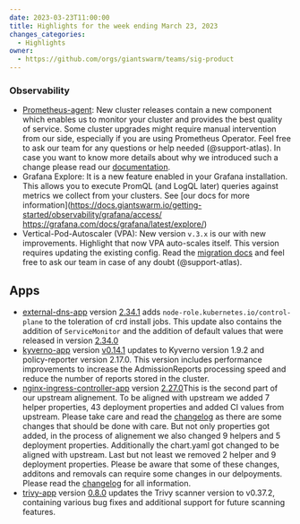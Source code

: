 ```yaml
---
date: 2023-03-23T11:00:00
title: Highlights for the week ending March 23, 2023
changes_categories:
  - Highlights
owner:
  - https://github.com/orgs/giantswarm/teams/sig-product
---
```

### Observability

- [Prometheus-agent](https://github.com/giantswarm/prometheus-agent-app): New cluster releases contain a new component which enables us to monitor your cluster and provides the best quality of service. Some cluster upgrades might require manual intervention from our side, especially if you are using Prometheus Operator. Feel free to ask our team for any questions or help needed (@support-atlas). In case you want to know more details about why we introduced such a change please read our [documentation](https://docs.giantswarm.io/getting-started/observability/monitoring/prometheus/agent/).
- Grafana Explore: It is a new feature enabled in your Grafana installation. This allows you to execute PromQL (and LogQL later) queries against metrics we collect from your clusters. See [our docs for more information](https://docs.giantswarm.io/getting-started/observability/grafana/access/ https://grafana.com/docs/grafana/latest/explore/)
- Vertical-Pod-Autoscaler (VPA): New version `v.3.x` is our with new improvements. Highlight that now VPA auto-scales itself. This version requires updating the existing config. Read the [migration docs](https://github.com/giantswarm/vertical-pod-autoscaler-app#moving-from-2xx-to-3xx---breaking-change) and feel free to ask our team in case of any doubt (@support-atlas).

## Apps
- [external-dns-app](https://github.com/giantswarm/external-dns-app) version [2.34.1](https://github.com/giantswarm/external-dns-app/blob/master/CHANGELOG.md#2341---2023-03-22) adds `node-role.kubernetes.io/control-plane` to the toleration of crd install jobs. This update also contains the addition of `ServiceMonitor` and the addition of default values that were released in version [2.34.0](https://github.com/giantswarm/external-dns-app/blob/master/CHANGELOG.md#2340---2023-03-21)
- [kyverno-app](https://github.com/giantswarm/kyverno-app) version [v0.14.1](https://github.com/giantswarm/kyverno-app/blob/main/CHANGELOG.md#0141---2023-03-22) updates to Kyverno version 1.9.2 and policy-reporter version 2.17.0. This version includes performance improvements to increase the AdmissionReports processing speed and reduce the number of reports stored in the cluster.
- [nginx-ingress-controller-app](https://github.com/giantswarm/nginx-ingress-controller-app) version [2.27.0](https://github.com/giantswarm/nginx-ingress-controller-app/blob/main/CHANGELOG.md#2270---2023-03-22)This is the second part of our upstream alignement. To be aligned with upstream we added 7 helper properties, 43 deployment properties and added CI values from upstream. Please take care and read the [changelog](https://github.com/giantswarm/nginx-ingress-controller-app/blob/main/CHANGELOG.md#2270---2023-03-22) as there are some changes that should be done with care. But not only properties got added, in the process of alignement we also changed 9 helpers and 5 deployment properties. Additionally the chart.yaml got changed to be aligned with upstream. Last but not least we removed 2 helper and 9 deployment properties. Please be aware that some of these changes, additons and removals can require some changes in our delpoyments. Please read the [changelog](https://github.com/giantswarm/nginx-ingress-controller-app/blob/main/CHANGELOG.md#2270---2023-03-22) for all information. 
- [trivy-app](https://github.com/giantswarm/trivy-app/) version [0.8.0](https://github.com/giantswarm/trivy-app/blob/main/CHANGELOG.md#080---2023-03-17) updates the Trivy scanner version to v0.37.2, containing various bug fixes and additional support for future scanning features.
